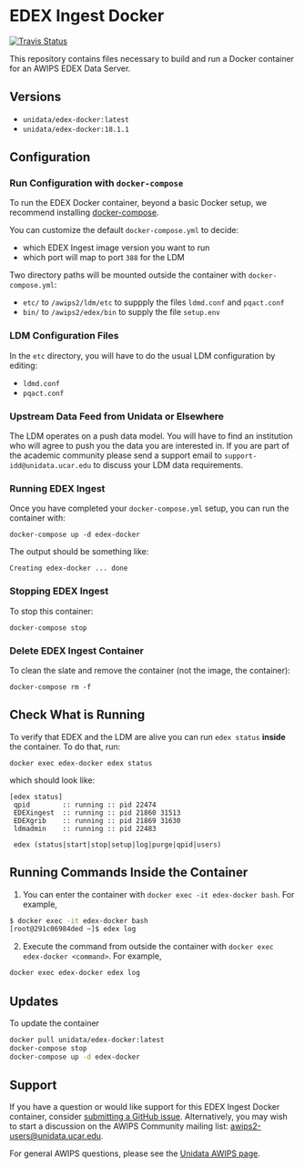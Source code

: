 # EDEX Ingest Docker

[![Travis Status](https://travis-ci.org/Unidata/edex-docker.svg?branch=master)](https://travis-ci.org/Unidata/edex-docker)

This repository contains files necessary to build and run a Docker container for an AWIPS EDEX Data Server.

## Versions

- `unidata/edex-docker:latest`
- `unidata/edex-docker:18.1.1`

## Configuration

### Run Configuration with `docker-compose`

To run the EDEX Docker container, beyond a basic Docker setup, we recommend installing [docker-compose](https://docs.docker.com/compose/).

You can customize the default `docker-compose.yml` to decide:

-   which EDEX Ingest image version you want to run
-   which port will map to port `388` for the LDM

Two directory paths will be mounted outside the container with `docker-compose.yml`:

-   `etc/` to `/awips2/ldm/etc` to suppply the files `ldmd.conf` and `pqact.conf`
-   `bin/` to `/awips2/edex/bin` to supply the file `setup.env`

### LDM Configuration Files

In the `etc` directory, you will have to do the usual LDM configuration by editing:

-   `ldmd.conf`
-   `pqact.conf`

### Upstream Data Feed from Unidata or Elsewhere

The LDM operates on a push data model. You will have to find an institution who will agree to push you the data you are interested in. If you are part of the academic community please send a support email to `support-idd@unidata.ucar.edu` to discuss your LDM data requirements.

### Running EDEX Ingest

Once you have completed your `docker-compose.yml` setup, you can run the container with:

    docker-compose up -d edex-docker

The output should be something like:

    Creating edex-docker ... done

### Stopping EDEX Ingest

To stop this container:

    docker-compose stop

### Delete EDEX Ingest Container

To clean the slate and remove the container (not the image, the container):

    docker-compose rm -f

## Check What is Running

To verify that EDEX and the LDM are alive you can run `edex status` **inside** the container. To do that, run:

    docker exec edex-docker edex status

which should look like:

    [edex status]
     qpid        :: running :: pid 22474
     EDEXingest  :: running :: pid 21860 31513
     EDEXgrib    :: running :: pid 21869 31630
     ldmadmin    :: running :: pid 22483

     edex (status|start|stop|setup|log|purge|qpid|users)

## Running Commands Inside the Container

1. You can enter the container with `docker exec -it edex-docker bash`. For example,

 ```bash
 $ docker exec -it edex-docker bash
 [root@291c06984ded ~]$ edex log
 ```

2. Execute the command from outside the container with `docker exec edex-docker <command>`. For example,

 ```bash
 docker exec edex-docker edex log
 ```
## Updates

To update the container

```bash
docker pull unidata/edex-docker:latest
docker-compose stop
docker-compose up -d edex-docker
```

## Support

If you have a question or would like support for this EDEX Ingest Docker container, consider [submitting a GitHub issue](https://github.com/Unidata/edex-docker/issues). Alternatively, you may wish to start a discussion on the AWIPS Community mailing list: <awips2-users@unidata.ucar.edu>.

For general AWIPS questions, please see the [Unidata AWIPS page](https://www.unidata.ucar.edu/software/awips/).
